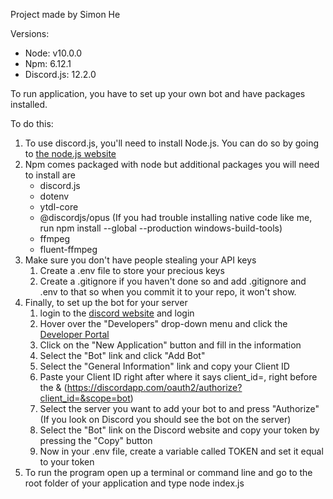 Project made by Simon He

Versions:

- Node: v10.0.0
- Npm: 6.12.1
- Discord.js: 12.2.0

To run application, you have to set up your own bot and have packages installed.

To do this:
1. To use discord.js, you'll need to install Node.js. You can do so by going to [the node.js website](https://nodejs.org/en/ "Node js website")
2. Npm comes packaged with node but additional packages you will need to install are
    - discord.js
    - dotenv
    - ytdl-core
    - @discordjs/opus (If you had trouble installing native code like me, run npm install --global --production windows-build-tools)
    - ffmpeg
    - fluent-ffmpeg
3. Make sure you don't have people stealing your API keys
    1. Create a .env file to store your precious keys
    2. Create a .gitignore if you haven't done so and add .gitignore and .env to that so when you commit it to your repo, it won't show.
4. Finally, to set up the bot for your server
    1. login to the [discord website](https://discord.com/ "Discord website") and login
    2. Hover over the "Developers" drop-down menu and click the [Developer Portal](https://discord.com/developers/applications/ "Developer Portal")
    3. Click on the "New Application" button and fill in the information
    4. Select the "Bot" link and click "Add Bot"
    5. Select the "General Information" link and copy your Client ID
    6. Paste your Client ID right after where it says client_id=, right before the & (https://discordapp.com/oauth2/authorize?client_id=&scope=bot)
    7. Select the server you want to add your bot to and press "Authorize" (If you look on Discord you should see the bot on the server)
    8. Select the "Bot" link on the Discord website and copy your token by pressing the "Copy" button
    9. Now in your .env file, create a variable called TOKEN and set it equal to your token
5. To run the program open up a terminal or command line and go to the root folder of your application and type node index.js